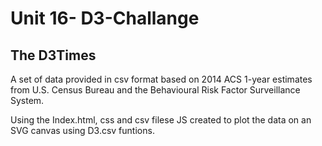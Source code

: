 # Unit 16- D3-Challange

## The D3Times

A set of data provided in csv format based on 2014 ACS 1-year estimates from  U.S. Census Bureau and the Behavioural Risk Factor Surveillance System.

Using the Index.html, css and csv filese JS created to plot the data on an SVG canvas using D3.csv funtions.
